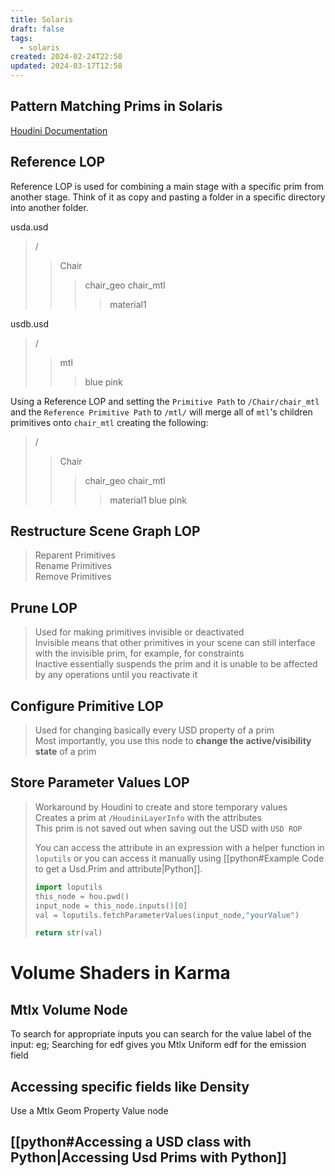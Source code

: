 ```yaml
---
title: Solaris
draft: false
tags:
  - solaris
created: 2024-02-24T22:50
updated: 2024-03-17T12:58
---
```

## Pattern Matching Prims in Solaris
[Houdini Documentation](https://www.sidefx.com/docs/houdini/solaris/pattern.html)

## Reference LOP
Reference LOP is used for combining a main stage with a specific prim from another stage. Think of it as copy and pasting a folder in a specific directory into another folder.

usda.usd
>/ 
>>Chair 
>>>chair_geo 
>>>chair_mtl 
>>>>material1 

usdb.usd
>/
>>mtl 
>>>blue 
>>>pink 

Using a Reference LOP and setting the `Primitive Path` to `/Chair/chair_mtl` and the `Reference Primitive Path` to `/mtl/` will merge all of `mtl`'s children primitives onto `chair_mtl` creating the following:
>/
>>Chair
>>>chair_geo
>>>chair_mtl
>>>>material1 
>>>>blue 
>>>>pink 

## Restructure Scene Graph LOP
>Reparent Primitives  
>Rename Primitives  
>Remove Primitives  

## Prune LOP
>Used for making primitives invisible or deactivated  
>Invisible means that other primitives in your scene can still interface with the invisible prim, for example, for constraints  
>Inactive essentially suspends the prim and it is unable to be affected by any operations until you reactivate it  

## Configure Primitive LOP
>Used for changing basically every USD property of a prim  
>Most importantly, you use this node to **change the active/visibility state** of a prim  

## Store Parameter Values LOP
 >Workaround by Houdini to create and store temporary values  
 >Creates a prim at `/HoudiniLayerInfo` with the attributes  
 >This prim is not saved out when saving out the USD with `USD ROP` 
 >
 >You can access the attribute in an expression with a helper function in `loputils` or you can access it manually using [[python#Example Code to get a Usd.Prim and attribute|Python]].
 >```python
>import loputils
>this_node = hou.pwd()
>input_node = this_node.inputs()[0]
>val = loputils.fetchParameterValues(input_node,"yourValue")
>
>return str(val)
 >```



# Volume Shaders in Karma
## Mtlx Volume Node 
To search for appropriate inputs you can search for the value label of the input: eg;
Searching for edf gives you Mtlx Uniform edf for the emission field
## Accessing specific fields like Density
Use a Mtlx Geom Property Value node


## [[python#Accessing a USD class with Python|Accessing Usd Prims with Python]]